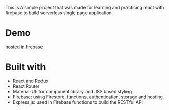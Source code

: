 This is A simple project that was made for learning and practicing react with firebase to build serverless single page application.

# Demo

[hosted in firebase](https://socionet-1.web.app)

# Built with

- React and Redux
- React Router
- Material-UI: for component library and JSS based styling
- Firebase: using Firestore, functions, authentication, storage and hosting
- Express.js: used in Firebase functions to build the RESTful API
